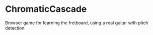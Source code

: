 # ChromaticCascade
Browser game for learning the fretboard, using a real guitar with pitch detection
